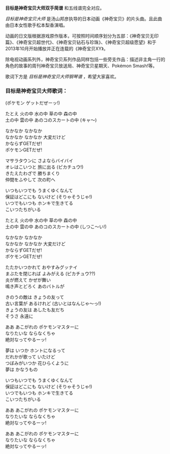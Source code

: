 

**目标是神奇宝贝大师双手简谱** 和五线谱完全对应。

_目标是神奇宝贝大师_ 是汤山邦彦执导的日本动画《神奇宝贝》的片头曲。且此曲由日本女性歌手松本梨香演唱。

动画的日文版根据游戏原作版本，可按照时间顺序划分为五部：《神奇宝贝无印篇》、《神奇宝贝超世代》、《神奇宝贝钻石与珍珠》、《神奇宝贝超级愿望》和于2013年10月开始播放并正在连载的《神奇宝贝XY》。

除电视动画系列外，神奇宝贝系列作品同样包括一些旁支作品：描述非主角一行的角色的故事的周刊神奇宝贝放送局、神奇宝贝星期天、Pokémon Smash!等。

歌词下方是 _目标是神奇宝贝大师钢琴谱_ ，希望大家喜欢。

### 目标是神奇宝贝大师歌词：

(ポケモン ゲットだぜーッ!)

たとえ 火の中 水の中 草の中 森の中  
土の中 雲の中 あのコのスカートの中 (キャ〜)

なかなか なかなか  
なかなか なかなか 大変だけど  
かならずGETだぜ!  
ポケモンGETだぜ!

マサラタウンに さよならバイバイ  
オレはこいつと 旅に出る (ピカチュウ!)  
きたえたわざで 勝ちまくり  
仲間をふやして 次の町へ

いつもいつでも うまくゆくなんて  
保証はどこにも ないけど (そりゃそうじゃ!)  
いつでもいつも ホンキで生きてる  
こいつたちがいる

たとえ 火の中 水の中 草の中 森の中  
土の中 雲の中 あのコのスカートの中 (しつこ〜い!)

なかなか なかなか  
なかなか なかなか 大変だけど  
かならずGETだぜ!  
ポケモンGETだぜ!

たたかいつかれて おやすみグッナイ  
まぶたを閉じれば よみがえる (ピカチュウ??)  
炎が燃えて かぜが舞い  
鳴き声とどろく あのバトルが

きのうの敵は きょうの友って  
古い言葉が あるけれど (古いとはなんじゃ〜っ!)  
きょうの友は あしたも友だち  
そうさ 永遠に

ああ あこがれの ポケモンマスターに  
なりたいな ならなくちゃ  
絶対なってやるーッ!

夢は いつか ホントになるって  
だれかが歌って いたけど  
つぼみがいつか 花ひらくように  
夢は かなうもの

いつもいつでも うまくゆくなんて  
保証はどこにも ないけど (そりゃそうじゃ!)  
いつでもいつも ホンキで生きてる  
こいつたちがいる

ああ あこがれの ポケモンマスターに  
なりたいな ならなくちゃ  
絶対なってやるーッ!

ああ あこがれの ポケモンマスターに  
なりたいな ならなくちゃ  
絶対なってやるーッ!

